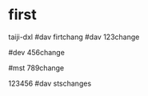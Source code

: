 # first
taiji-dxl
#dav firtchang
#dav 123change

#dev 456change

#mst 789change

123456
	#dav stschanges